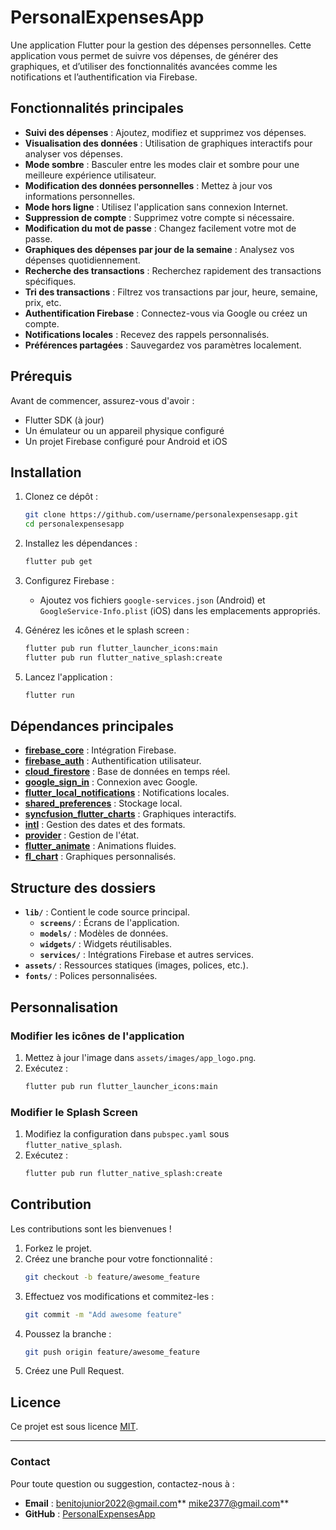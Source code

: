 # PersonalExpensesApp

Une application Flutter pour la gestion des dépenses personnelles. Cette application vous permet de suivre vos dépenses, de générer des graphiques, et d’utiliser des fonctionnalités avancées comme les notifications et l’authentification via Firebase.

## Fonctionnalités principales

- **Suivi des dépenses** : Ajoutez, modifiez et supprimez vos dépenses.
- **Visualisation des données** : Utilisation de graphiques interactifs pour analyser vos dépenses.
- **Mode sombre** : Basculer entre les modes clair et sombre pour une meilleure expérience utilisateur.
- **Modification des données personnelles** : Mettez à jour vos informations personnelles.
- **Mode hors ligne** : Utilisez l'application sans connexion Internet.
- **Suppression de compte** : Supprimez votre compte si nécessaire.
- **Modification du mot de passe** : Changez facilement votre mot de passe.
- **Graphiques des dépenses par jour de la semaine** : Analysez vos dépenses quotidiennement.
- **Recherche des transactions** : Recherchez rapidement des transactions spécifiques.
- **Tri des transactions** : Filtrez vos transactions par jour, heure, semaine, prix, etc.
- **Authentification Firebase** : Connectez-vous via Google ou créez un compte.
- **Notifications locales** : Recevez des rappels personnalisés.
- **Préférences partagées** : Sauvegardez vos paramètres localement.

## Prérequis

Avant de commencer, assurez-vous d'avoir :

- Flutter SDK (à jour)
- Un émulateur ou un appareil physique configuré
- Un projet Firebase configuré pour Android et iOS

## Installation

1. Clonez ce dépôt :
   ```bash
   git clone https://github.com/username/personalexpensesapp.git
   cd personalexpensesapp
   ```

2. Installez les dépendances :
   ```bash
   flutter pub get
   ```

3. Configurez Firebase :
   - Ajoutez vos fichiers `google-services.json` (Android) et `GoogleService-Info.plist` (iOS) dans les emplacements appropriés.

4. Générez les icônes et le splash screen :
   ```bash
   flutter pub run flutter_launcher_icons:main
   flutter pub run flutter_native_splash:create
   ```

5. Lancez l'application :
   ```bash
   flutter run
   ```

## Dépendances principales

- **[firebase_core](https://pub.dev/packages/firebase_core)** : Intégration Firebase.
- **[firebase_auth](https://pub.dev/packages/firebase_auth)** : Authentification utilisateur.
- **[cloud_firestore](https://pub.dev/packages/cloud_firestore)** : Base de données en temps réel.
- **[google_sign_in](https://pub.dev/packages/google_sign_in)** : Connexion avec Google.
- **[flutter_local_notifications](https://pub.dev/packages/flutter_local_notifications)** : Notifications locales.
- **[shared_preferences](https://pub.dev/packages/shared_preferences)** : Stockage local.
- **[syncfusion_flutter_charts](https://pub.dev/packages/syncfusion_flutter_charts)** : Graphiques interactifs.
- **[intl](https://pub.dev/packages/intl)** : Gestion des dates et des formats.
- **[provider](https://pub.dev/packages/provider)** : Gestion de l'état.
- **[flutter_animate](https://pub.dev/packages/flutter_animate)** : Animations fluides.
- **[fl_chart](https://pub.dev/packages/fl_chart)** : Graphiques personnalisés.

## Structure des dossiers

- **`lib/`** : Contient le code source principal.
  - **`screens/`** : Écrans de l'application.
  - **`models/`** : Modèles de données.
  - **`widgets/`** : Widgets réutilisables.
  - **`services/`** : Intégrations Firebase et autres services.
- **`assets/`** : Ressources statiques (images, polices, etc.).
- **`fonts/`** : Polices personnalisées.

## Personnalisation

### Modifier les icônes de l'application

1. Mettez à jour l'image dans `assets/images/app_logo.png`.
2. Exécutez :
   ```bash
   flutter pub run flutter_launcher_icons:main
   ```

### Modifier le Splash Screen

1. Modifiez la configuration dans `pubspec.yaml` sous `flutter_native_splash`.
2. Exécutez :
   ```bash
   flutter pub run flutter_native_splash:create
   ```

## Contribution

Les contributions sont les bienvenues !

1. Forkez le projet.
2. Créez une branche pour votre fonctionnalité :
   ```bash
   git checkout -b feature/awesome_feature
   ```
3. Effectuez vos modifications et commitez-les :
   ```bash
   git commit -m "Add awesome feature"
   ```
4. Poussez la branche :
   ```bash
   git push origin feature/awesome_feature
   ```
5. Créez une Pull Request.

## Licence

Ce projet est sous licence [MIT](LICENSE).

---

### Contact

Pour toute question ou suggestion, contactez-nous à :
- **Email** : benitojunior2022@gmail.com** mike2377@gmail.com**
- **GitHub** : [PersonalExpensesApp](https://github.com/username/personalexpensesapp)

